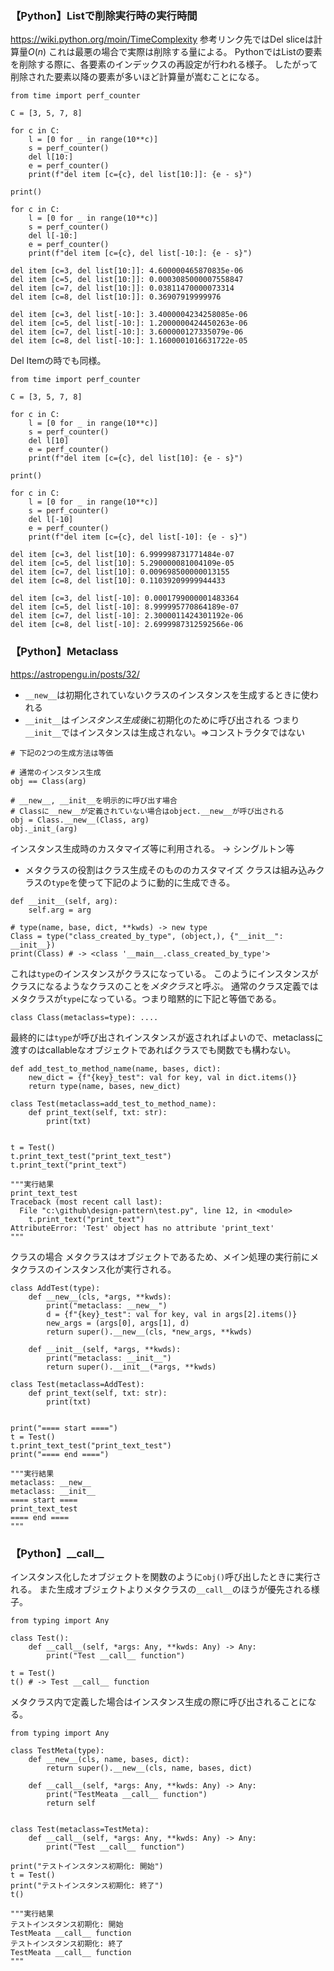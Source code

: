 ### 【Python】Listで削除実行時の実行時間
https://wiki.python.org/moin/TimeComplexity
参考リンク先ではDel sliceは計算量$O(n)$
これは最悪の場合で実際は削除する量による。
PythonではListの要素を削除する際に、各要素のインデックスの再設定が行われる様子。
したがって削除された要素以降の要素が多いほど計算量が嵩むことになる。
```
from time import perf_counter

C = [3, 5, 7, 8]

for c in C:
    l = [0 for _ in range(10**c)]
    s = perf_counter()
    del l[10:]
    e = perf_counter()
    print(f"del item [c={c}, del list[10:]]: {e - s}")

print()

for c in C:
    l = [0 for _ in range(10**c)]
    s = perf_counter()
    del l[-10:]
    e = perf_counter()
    print(f"del item [c={c}, del list[-10:]: {e - s}")
```
```
del item [c=3, del list[10:]]: 4.600000465870835e-06
del item [c=5, del list[10:]]: 0.0003085000007558847
del item [c=7, del list[10:]]: 0.03811470000073314
del item [c=8, del list[10:]]: 0.36907919999976

del item [c=3, del list[-10:]: 3.4000004234258085e-06
del item [c=5, del list[-10:]: 1.2000000424450263e-06
del item [c=7, del list[-10:]: 3.600000127335079e-06
del item [c=8, del list[-10:]: 1.1600001016631722e-05
```
Del Itemの時でも同様。
```
from time import perf_counter

C = [3, 5, 7, 8]

for c in C:
    l = [0 for _ in range(10**c)]
    s = perf_counter()
    del l[10]
    e = perf_counter()
    print(f"del item [c={c}, del list[10]: {e - s}")

print()

for c in C:
    l = [0 for _ in range(10**c)]
    s = perf_counter()
    del l[-10]
    e = perf_counter()
    print(f"del item [c={c}, del list[-10]: {e - s}")
```
```
del item [c=3, del list[10]: 6.999998731771484e-07
del item [c=5, del list[10]: 5.290000081004109e-05
del item [c=7, del list[10]: 0.009698500000013155
del item [c=8, del list[10]: 0.11039209999944433

del item [c=3, del list[-10]: 0.0001799000001483364
del item [c=5, del list[-10]: 8.999995770864189e-07
del item [c=7, del list[-10]: 2.3000011424301192e-06
del item [c=8, del list[-10]: 2.6999987312592566e-06
```

### 【Python】Metaclass
https://astropengu.in/posts/32/
- `__new__`は初期化されていないクラスのインスタンスを生成するときに使われる
- `__init__`は*インスタンス生成後*に初期化のために呼び出される
  つまり`__init__`ではインスタンスは生成されない。=>コンストラクタではない
```
# 下記の2つの生成方法は等価

# 通常のインスタンス生成
obj == Class(arg)

# __new__, __init__を明示的に呼び出す場合
# Classに__new__が定義されていない場合はobject.__new__が呼び出される
obj = Class.__new__(Class, arg)
obj._init_(arg)
```
インスタンス生成時のカスタマイズ等に利用される。
-> シングルトン等
- メタクラスの役割はクラス生成そのもののカスタマイズ
  クラスは組み込みクラスの`type`を使って下記のように動的に生成できる。
```
def __init__(self, arg):
    self.arg = arg

# type(name, base, dict, **kwds) -> new type
Class = type("class_created_by_type", (object,), {"__init__": __init__})
print(Class) # -> <class '__main__.class_created_by_type'>
```
これは`type`のインスタンスがクラスになっている。
このようにインスタンスがクラスになるようなクラスのことを*メタクラス*と呼ぶ。
通常のクラス定義ではメタクラスが`type`になっている。つまり暗黙的に下記と等価である。
```
class Class(metaclass=type): ....
```
最終的には`type`が呼び出されインスタンスが返されればよいので、metaclassに渡すのはcallableなオブジェクトであればクラスでも関数でも構わない。
```
def add_test_to_method_name(name, bases, dict):
    new_dict = {f"{key}_test": val for key, val in dict.items()}
    return type(name, bases, new_dict)

class Test(metaclass=add_test_to_method_name):
    def print_text(self, txt: str):
        print(txt)


t = Test()
t.print_text_test("print_text_test")
t.print_text("print_text")

"""実行結果
print_text_test
Traceback (most recent call last):
  File "c:\github\design-pattern\test.py", line 12, in <module>
    t.print_text("print_text")
AttributeError: 'Test' object has no attribute 'print_text'
"""
```
クラスの場合
メタクラスはオブジェクトであるため、メイン処理の実行前にメタクラスのインスタンス化が実行される。
```
class AddTest(type):
    def __new__(cls, *args, **kwds):
        print("metaclass: __new__")
        d = {f"{key}_test": val for key, val in args[2].items()}
        new_args = (args[0], args[1], d)
        return super().__new__(cls, *new_args, **kwds)
    
    def __init__(self, *args, **kwds):
        print("metaclass: __init__")
        return super().__init__(*args, **kwds)

class Test(metaclass=AddTest):
    def print_text(self, txt: str):
        print(txt)


print("==== start ====")
t = Test()
t.print_text_test("print_text_test")
print("==== end ====")

"""実行結果
metaclass: __new__
metaclass: __init__
==== start ====
print_text_test
==== end ====
"""
```

### 【Python】\_\_call\_\_
インスタンス化したオブジェクトを関数のように`obj()`呼び出したときに実行される。
また生成オブジェクトよりメタクラスの`__call__`のほうが優先される様子。
```
from typing import Any

class Test():
    def __call__(self, *args: Any, **kwds: Any) -> Any:
        print("Test __call__ function")

t = Test()
t() # -> Test __call__ function
```
メタクラス内で定義した場合はインスタンス生成の際に呼び出されることになる。
```
from typing import Any

class TestMeta(type):
    def __new__(cls, name, bases, dict):
        return super().__new__(cls, name, bases, dict)
    
    def __call__(self, *args: Any, **kwds: Any) -> Any:
        print("TestMeata __call__ function")
        return self


class Test(metaclass=TestMeta):
    def __call__(self, *args: Any, **kwds: Any) -> Any:
        print("Test __call__ function")

print("テストインスタンス初期化: 開始")
t = Test()
print("テストインスタンス初期化: 終了")
t() 

"""実行結果
テストインスタンス初期化: 開始
TestMeata __call__ function
テストインスタンス初期化: 終了
TestMeata __call__ function
"""
```